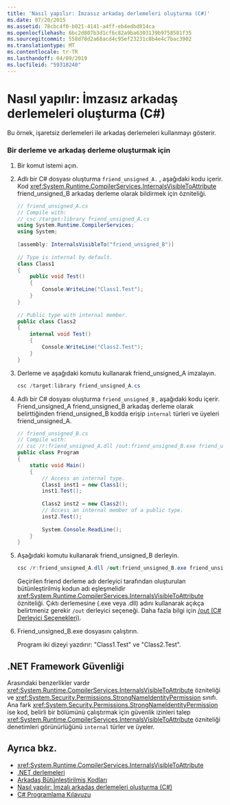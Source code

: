 ```yaml
---
title: 'Nasıl yapılır: İmzasız arkadaş derlemeleri oluşturma (C#)'
ms.date: 07/20/2015
ms.assetid: 78cbc4f0-b021-4141-a4ff-eb4edbd814ca
ms.openlocfilehash: 6bc2d807b3d1cf6c82a9ba6303139b9758581f35
ms.sourcegitcommit: 558d78d2a68acd4c95ef23231c8b4e4c7bac3902
ms.translationtype: MT
ms.contentlocale: tr-TR
ms.lasthandoff: 04/09/2019
ms.locfileid: "59318240"
---
```

# <a name="how-to-create-unsigned-friend-assemblies-c"></a>Nasıl yapılır: İmzasız arkadaş derlemeleri oluşturma (C#)
Bu örnek, işaretsiz derlemeleri ile arkadaş derlemeleri kullanmayı gösterir.  
  
### <a name="to-create-an-assembly-and-a-friend-assembly"></a>Bir derleme ve arkadaş derleme oluşturmak için  
  
1. Bir komut istemi açın.  
  
2. Adlı bir C# dosyası oluşturma `friend_unsigned_A.` , aşağıdaki kodu içerir. Kod <xref:System.Runtime.CompilerServices.InternalsVisibleToAttribute> friend_unsigned_B arkadaş derleme olarak bildirmek için özniteliği.  
  
    ```csharp  
    // friend_unsigned_A.cs  
    // Compile with:   
    // csc /target:library friend_unsigned_A.cs  
    using System.Runtime.CompilerServices;  
    using System;  
  
    [assembly: InternalsVisibleTo("friend_unsigned_B")]  
  
    // Type is internal by default.  
    class Class1  
    {  
        public void Test()  
        {  
            Console.WriteLine("Class1.Test");  
        }  
    }  
  
    // Public type with internal member.  
    public class Class2  
    {  
        internal void Test()  
        {  
            Console.WriteLine("Class2.Test");  
        }  
    }  
    ```  
  
3. Derleme ve aşağıdaki komutu kullanarak friend_unsigned_A imzalayın.  
  
    ```csharp  
    csc /target:library friend_unsigned_A.cs  
    ```  
  
4. Adlı bir C# dosyası oluşturma `friend_unsigned_B` , aşağıdaki kodu içerir. Friend_unsigned_A friend_unsigned_B arkadaş derleme olarak belirttiğinden friend_unsigned_B kodda erişip `internal` türleri ve üyeleri friend_unsigned_A.  
  
    ```csharp  
    // friend_unsigned_B.cs  
    // Compile with:   
    // csc /r:friend_unsigned_A.dll /out:friend_unsigned_B.exe friend_unsigned_B.cs  
    public class Program  
    {  
        static void Main()  
        {  
            // Access an internal type.  
            Class1 inst1 = new Class1();  
            inst1.Test();  
  
            Class2 inst2 = new Class2();  
            // Access an internal member of a public type.  
            inst2.Test();  
  
            System.Console.ReadLine();  
        }  
    }  
    ```  
  
5. Aşağıdaki komutu kullanarak friend_unsigned_B derleyin.  
  
    ```csharp  
    csc /r:friend_unsigned_A.dll /out:friend_unsigned_B.exe friend_unsigned_B.cs  
    ```  
  
     Geçirilen friend derleme adı derleyici tarafından oluşturulan bütünleştirilmiş kodun adı eşleşmelidir <xref:System.Runtime.CompilerServices.InternalsVisibleToAttribute> özniteliği. Çıktı derlemesine (.exe veya .dll) adını kullanarak açıkça belirtmeniz gerekir `/out` derleyici seçeneği. Daha fazla bilgi için [/out (C# Derleyici Seçenekleri)](../../../../csharp/language-reference/compiler-options/out-compiler-option.md).  
  
6. Friend_unsigned_B.exe dosyasını çalıştırın.  
  
     Program iki dizeyi yazdırır: "Class1.Test" ve "Class2.Test".  
  
## <a name="net-framework-security"></a>.NET Framework Güvenliği  
 Arasındaki benzerlikler vardır <xref:System.Runtime.CompilerServices.InternalsVisibleToAttribute> özniteliği ve <xref:System.Security.Permissions.StrongNameIdentityPermission> sınıfı. Ana fark <xref:System.Security.Permissions.StrongNameIdentityPermission> ise kod, belirli bir bölümünü çalıştırmak için güvenlik izinleri talep <xref:System.Runtime.CompilerServices.InternalsVisibleToAttribute> özniteliği denetimleri görünürlüğünü `internal` türler ve üyeler.  
  
## <a name="see-also"></a>Ayrıca bkz.

- <xref:System.Runtime.CompilerServices.InternalsVisibleToAttribute>
- [.NET derlemeleri](../../../../standard/assembly/index.md)
- [Arkadaş Bütünleştirilmiş Kodları](../../../../standard/assembly/friend-assemblies.md)
- [Nasıl yapılır: İmzalı arkadaş derlemeleri oluşturma (C#)](../../../../csharp/programming-guide/concepts/assemblies-gac/how-to-create-signed-friend-assemblies.md)
- [C# Programlama Kılavuzu](../../../../csharp/programming-guide/index.md)
